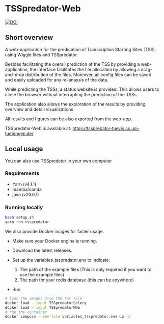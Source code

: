 # TSSpredator-Web
[![DOI](https://zenodo.org/badge/483954807.svg)](https://doi.org/10.5281/zenodo.15525159)

## Short overview

A web-application for the predication of Transcription Starting Sites (TSS) using Wiggle files and TSSpredator.

Besides facilitating the overall prediction of the TSS by providing a web-application, the interface facilitates the file allocation by allowing a drag-and-drop distribution of the files. Moreover, all config files can be saved and easily uploaded for any re-anaysis of the data. 

While predicting the TSSs, a status website is provided. This allows users to close the browser without interrupting the prediction of the TSSs. 

The application also allows the exploration of the results by providing overview and detail visualizations. 

All results and figures can be also exported from the web-app. 

TSSpredator-Web is available at: <https://tsspredator-tuevis.cs.uni-tuebingen.de/>

## Local usage

You can also use TSSpredator in your own computer

### Requirements

- Yarn (v4.1.1)
- mamba/conda
- java (v20.0.1)

### Running locally

```bash
bash setup.sh
yarn run tsspredator
```

We also provide Docker images for faster usage.

- Make sure your Docker engine is running.
- Download the latest releases.
- Set up the variables_tsspredator.env to indicate:

    1) The path of the example files (This is only required if you want to use the example files)
    2) The path for your redis database (this can be anywhere)

- Run:

```bash
# load the images from the tar file
docker load --input TSSpredatorCelery
docker load --input TSSpredatorWeb
# run the container
docker compose --env-file variables_tsspredator.env up -d
```
